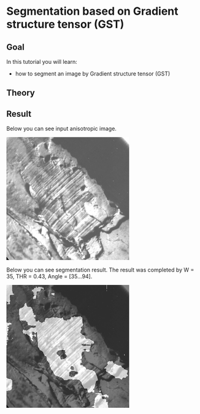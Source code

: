 Segmentation based on Gradient structure tensor (GST)
==========================

Goal
----

In this tutorial you will learn:

-   how to segment an image by Gradient structure tensor (GST)

Theory
------


Result
------

Below you can see input anisotropic image.

![Input anisotropic image](/www/images/input.jpg)


Below you can see segmentation result. The result was completed by W = 35, THR = 0.43, Angle = [35...94].

![The restored image of the black car license plate](/www/images/result.jpg)